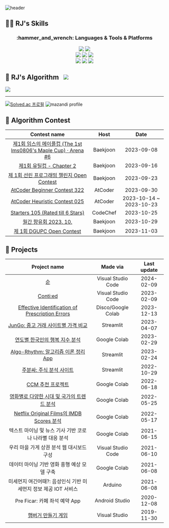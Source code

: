 <!-- ![header](https://capsule-render.vercel.app/api?type=waving&color=auto&height=300&section=header&text=This%20too%20shall%20pass%20away.&fontSize=63&animation=fadeIn&fontAlignY=38&fontcolor=ffffff&desc=Welcome%20to%20JunSeok's%20Github!&descAlignY=51&descAlign=78) -->
![header](https://capsule-render.vercel.app/api?type=rounded&color=0:A072A8,100:7C7AA8&text=Welcome%20to%20JunSeok's%20Github!%20✨%20&animation=fadeIn&fontColor=FFFFFF&fontSize=40&fontAlign=50&height=180&width)

## 💪🏻 RJ's Skills
<div align=center>
  <h3>:hammer_and_wrench: Languages & Tools & Platforms</h3>
  <img src="https://img.shields.io/badge/Python-3776AB?style=for-the-badge&logo=python&logoColor=white">
  <img src="https://img.shields.io/badge/Google Colab-F9AB00?style=for-the-badge&logo=Google Colab&logoColor=white">
  <br>

  <img src="https://img.shields.io/badge/Pandas-150458?style=for-the-badge&logo=Pandas&logoColor=white">
  <img src="https://img.shields.io/badge/Streamlit-FF4B4B?style=for-the-badge&logo=Streamlit&logoColor=white">
  <img src="https://img.shields.io/badge/Kaggle-20BEFF?style=for-the-badge&logo=Kaggle&logoColor=black">
  <br>

  <img src="https://img.shields.io/badge/PyTorch-EE4C2C?style=for-the-badge&logo=PyTorch&logoColor=white">
  <img src="https://img.shields.io/badge/Tensorflow-FF6F00?style=for-the-badge&logo=Tensorflow&logoColor=white">
  <img src="https://img.shields.io/badge/Selenium-43B02A?style=for-the-badge&logo=Selenium&logoColor=white">
  <br>
</div>

## 🤔 RJ's Algorithm <a href="https://injoycode.tistory.com"><img src="http://img.shields.io/badge/-My%20Algorithm%20Blog-96744E?style=flat&logo=tistory&link=https://injoycode.tistory.com" style="height : auto; margin-left : 10px; margin-right : 10px;"/></a>

<!-- ![](https://leetcard.jacoblin.cool/RJ-Stony?theme=dark&hide=ranking&font=patrick_hand)<br> -->
<a href="https://opgc.me/#/users/rj-stony" target="_blank"><img src="https://api.opgc.me/githubs/users/rj-stony/tag"/></a><br>
<hr/>

[![Solved.ac 프로필](http://mazassumnida.wtf/api/v2/generate_badge?boj=rj_stony)](https://solved.ac/rj_stony)
![mazandi profile](http://mazandi.herokuapp.com/api?handle=rj_stony&theme=dark)<br>

## 📖 Algorithm Contest
|Contest name|Host|Date|
|:----:|:----:|:----:|
|[제1회 임스의 메이플컵 (The 1st lms0806's Maple Cup) · Arena #6](https://www.acmicpc.net/contest/view/1088)|Baekjoon|2023-09-08|
|[제1회 유틸컵 - Chapter 2](https://www.acmicpc.net/contest/view/1079)|Baekjoon|2023-09-16|
|[제 1회 선린 프로그래밍 챌린지 Open Contest](https://www.acmicpc.net/contest/view/1134)|Baekjoon|2023-09-23|
|[AtCoder Beginner Contest 322](https://atcoder.jp/contests/abc322)|AtCoder|2023-09-30|
|[AtCoder Heuristic Contest 025](https://atcoder.jp/contests/ahc025)|AtCoder|2023-10-14 ~ 2023-10-23|
|[Starters 105 (Rated till 6 Stars)](https://www.codechef.com/START105)|CodeChef|2023-10-25|
|[월간 향유회 2023. 10.](https://www.acmicpc.net/contest/view/1149)|Baekjoon|2023-10-29|
|[제 1회 DGUPC Open Contest](https://www.acmicpc.net/contest/view/1183)|Baekjoon|2023-11-03|

## 🌟 Projects
|Project name|Made via|Last update|
|:----:|:----:|:----:|
|[순](https://github.com/MJ-Seed/soon-frontend)|Visual Studio Code|2024-02-09|
|[Conti:ed](https://github.com/Conti-ed/client)|Visual Studio Code|2023-02-09|
|[Effective Identification of Prescription Errors](https://injoycode.tistory.com/49)|Disco/Google Colab|2023-12-13|
|[JunGo: 중고 거래 사이트별 가격 비교](https://github.com/RJ-Stony/Jun_GO)|Streamlit|2023-04-07|
|[연도별 한국인의 행복 지수 분석](https://github.com/RJ-Stony/Streamlit_ML/blob/main/happiness_index.py)|Google Colab|2023-02-29|
|[Algo-Rhythm: 알고리즘 이론 정리 App](https://github.com/RJ-Stony/Algo-Rhythm/blob/main/streamlit_app.py)|Streamlit|2023-02-24|
|[주분싸: 주식 분석 사이트](https://github.com/RJ-Stony/JuBoonSSa/blob/main/221029.png)|Streamlit|2022-10-29|
|[CCM 추천 프로젝트](https://github.com/RJ-Stony/Roh_Library/blob/main/Spotify_%ED%99%9C%EC%9A%A9.ipynb)|Google Colab|2022-06-18|
|[영화별로 다양한 시대 및 국가의 트렌드 분석](https://github.com/RJ-Stony/Machine_Learning_Project/blob/main/(%ED%94%84%EB%A1%9C%EC%A0%9D%ED%8A%B8)_%EC%98%81%ED%99%94%EB%B3%84%EB%A1%9C_%EB%8B%A4%EC%96%91%ED%95%9C_%EC%8B%9C%EB%8C%80_%EB%B0%8F_%EA%B5%AD%EA%B0%80_%ED%8A%B8%EB%A0%8C%EB%93%9C_%EB%B6%84%EC%84%9D.ipynb)|Google Colab|2022-05-25|
|[Netflix Original Films의 IMDB Scores 분석](https://github.com/RJ-Stony/Machine_Learning_Project/blob/main/(%ED%94%84%EB%A1%9C%EC%A0%9D%ED%8A%B8)%20Netflix_Original_Films%EC%9D%98_IMDB_Scores_%EB%B6%84%EC%84%9D%ED%95%98%EA%B8%B0.ipynb)|Google Colab|2022-05-17|
|텍스트 마이닝 및 뉴스 기사 기반 코로나 나라별 대응 분석|Google Colab|2021-06-15|
|우리 마을 가게 상권 분석 웹 대시보드 구성|Visual Studio Code|2021-06-10|
|데이터 마이닝 기반 영화 흥행 예상 모델 구축|Google Colab|2021-06-08|
|미세먼지 여긴어때?: 음성인식 기반 미세먼지 정보 제공 IOT 서비스|Arduino|2021-06-08|
|Pre Ficar: 카페 좌석 예약 App|Android Studio|2020-12-08|
|[햄버거 만들기 게임](https://blog.naver.com/lordjoshua/222422302694)|Visual Studio|2019-11-30|
